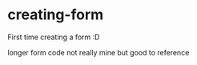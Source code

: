 # creating-form

First time creating a form :D

longer form code not really mine but good to reference
